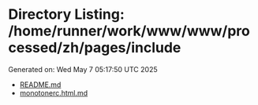 # Directory Listing: /home/runner/work/www/www/processed/zh/pages/include
Generated on: Wed May  7 05:17:50 UTC 2025

- [README.md](README.md)
- [monotonerc.html.md](monotonerc.html.md)

